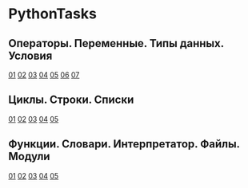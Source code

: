 # PythonTasks

## Операторы. Перeменные. Типы данных. Условия
[01](src/1st_section/task%201.1.py) [02](src/1st_section/task%201.2.py) [03](src/1st_section/task%201.3.py) [04](src/1st_section/task%201.4.py) [05](src/1st_section/task%201.5.py) [06](src/1st_section/task%201.6.py) [07](src/1st_section/task%201.7.py)  

## Циклы. Строки. Списки
[01](src/2nd_section/task%202.1.py) [02](src/2nd_section/task%202.2.py) [03](src/2nd_section/task%202.3.py) [04](src/2nd_section/task%202.4.py) [05](src/2nd_section/task%202.5.py) 

## Функции. Словари. Интерпретатор. Файлы. Модули
[01](src/3rd_section/task%203.1.py) [02](src/3rd_section/task%203.2.py) [03](src/3rd_section/task%203.3.py) [04](src/3rd_section/task%203.4.py) [05](src/3rd_section/task%203.5.py) 
